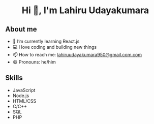 <h1 align="center">Hi 👋, I'm Lahiru Udayakumara</h1>

## About me

- 🌱 I’m currently learning React.js
- 💻 I love coding and building new things
- 📫 How to reach me: lahiruudayakumara950@gmail.com.com
- 😄 Pronouns: he/him

## Skills

- JavaScript
- Node.js
- HTML/CSS
- C/C++
- SQL
- PHP
